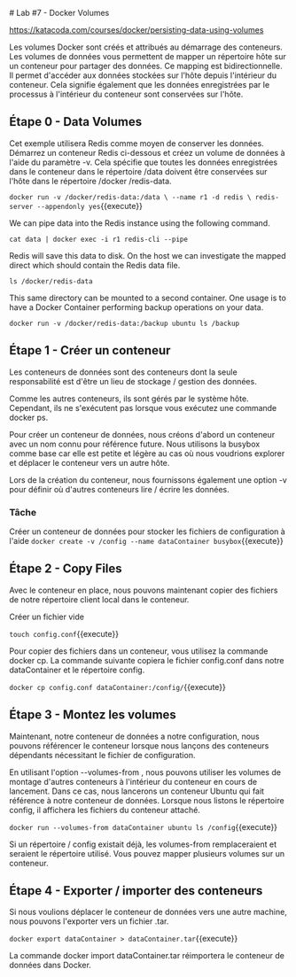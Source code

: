 # Lab #7 - Docker Volumes

https://katacoda.com/courses/docker/persisting-data-using-volumes

Les volumes Docker sont créés et attribués au démarrage des conteneurs.
Les volumes de données vous permettent de mapper un répertoire hôte sur un conteneur pour partager des données.
Ce mapping est bidirectionnelle. Il permet d'accéder aux données stockées sur l'hôte depuis l'intérieur du conteneur. Cela signifie également que les données enregistrées par le processus à l'intérieur du conteneur sont conservées sur l'hôte.

## Étape 0 - Data Volumes

Cet exemple utilisera Redis comme moyen de conserver les données. Démarrez un conteneur Redis ci-dessous et créez un volume de données à l'aide du paramètre -v. Cela spécifie que toutes les données enregistrées dans le conteneur dans le répertoire /data doivent être conservées sur l'hôte dans le répertoire /docker /redis-data.

`docker run -v /docker/redis-data:/data \ --name r1 -d redis \ redis-server --appendonly yes`{{execute}}

We can pipe data into the Redis instance using the following command.

`cat data | docker exec -i r1 redis-cli --pipe`

Redis will save this data to disk. On the host we can investigate the mapped direct which should contain the Redis data file.

`ls /docker/redis-data`

This same directory can be mounted to a second container. One usage is to have a Docker Container performing backup operations on your data.

`docker run -v /docker/redis-data:/backup ubuntu ls /backup`

## Étape 1 - Créer un conteneur

Les conteneurs de données sont des conteneurs dont la seule responsabilité est d'être un lieu de stockage / gestion des données.

Comme les autres conteneurs, ils sont gérés par le système hôte. Cependant, ils ne s'exécutent pas lorsque vous exécutez une commande docker ps.

Pour créer un conteneur de données, nous créons d'abord un conteneur avec un nom connu pour référence future. Nous utilisons la busybox comme base car elle est petite et légère au cas où nous voudrions explorer et déplacer le conteneur vers un autre hôte.

Lors de la création du conteneur, nous fournissons également une option -v pour définir où d'autres conteneurs lire / écrire les données.

### Tâche

Créer un conteneur de données pour stocker les fichiers de configuration à l'aide
`docker create -v /config --name dataContainer busybox`{{execute}}

## Étape 2 - Copy Files

Avec le conteneur en place, nous pouvons maintenant copier des fichiers de notre répertoire client local dans le conteneur.

Créer un fichier vide

`touch config.conf`{{execute}}

Pour copier des fichiers dans un conteneur, vous utilisez la commande docker cp. La commande suivante copiera le fichier config.conf dans notre dataContainer et le répertoire config.

`docker cp config.conf dataContainer:/config/`{{execute}}

## Étape 3 - Montez les volumes

Maintenant, notre conteneur de données a notre configuration, nous pouvons référencer le conteneur lorsque nous lançons des conteneurs dépendants nécessitant le fichier de configuration.

En utilisant l'option --volumes-from <container>, nous pouvons utiliser les volumes de montage d'autres conteneurs à l'intérieur du conteneur en cours de lancement. Dans ce cas, nous lancerons un conteneur Ubuntu qui fait référence à notre conteneur de données. Lorsque nous listons le répertoire config, il affichera les fichiers du conteneur attaché.

`docker run --volumes-from dataContainer ubuntu ls /config`{{execute}}

Si un répertoire / config existait déjà, les volumes-from remplaceraient et seraient le répertoire utilisé. Vous pouvez mapper plusieurs volumes sur un conteneur.

## Étape 4 - Exporter / importer des conteneurs

Si nous voulions déplacer le conteneur de données vers une autre machine, nous pouvons l'exporter vers un fichier .tar.

`docker export dataContainer > dataContainer.tar`{{execute}}

La commande docker import dataContainer.tar réimportera le conteneur de données dans Docker.
